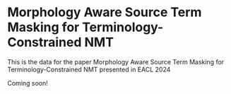 # Morphology Aware Source Term Masking for Terminology-Constrained NMT

This is the data for the paper Morphology Aware Source Term Masking for Terminology-Constrained NMT presented in EACL 2024

Coming soon!
